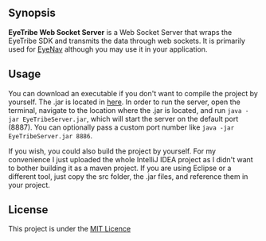 ## Synopsis

**EyeTribe Web Socket Server** is a Web Socket Server that wraps the EyeTribe SDK and transmits the data through web sockets. It is primarily used for [EyeNav](https://github.com/sradevski/eyenav) although you may use it in your application.

## Usage

You can download an executable if you don't want to compile the project by yourself. The .jar is located in [here](out/artifacts/EyeTribeServer_jar/).
In order to run the server, open the terminal, navigate to the location where the .jar is located, and run `java -jar EyeTribeServer.jar`, which will start the server on the default port (8887). You can optionally pass a custom port number like `java -jar EyeTribeServer.jar 8886`.

If you wish, you could also build the project by yourself. For my convenience I just uploaded the whole IntelliJ IDEA project as I didn't want to bother building it as a maven project. If you are using Eclipse or a different tool, just copy the src folder, the .jar files, and reference them in your project.

## License

This project is under the [MIT Licence](LICENSE)

